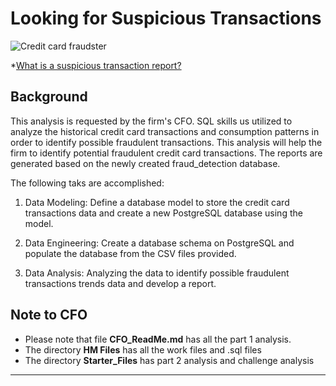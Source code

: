 # Looking for Suspicious Transactions

![Credit card fraudster](Images/Threshold_for_suspicion1.png) 

*[What is a suspicious transaction report?](https://www.fintrac-canafe.gc.ca/guidance-directives/transaction-operation/Guide2/2-eng)

## Background

This analysis is requested by the firm's CFO. SQL skills us utilized to analyze the historical credit card transactions and consumption patterns in order to identify possible fraudulent transactions. This analysis will help the firm to identify potential fraudulent credit card transactions. The reports are generated based on the newly created fraud_detection database.

The following taks are accomplished:

1. Data Modeling:
        Define a database model to store the credit card transactions data and create a new PostgreSQL database using the model.

2. Data Engineering: 
        Create a database schema on PostgreSQL and populate the database from the CSV files provided.

3. Data Analysis: 
        Analyzing the data to identify possible fraudulent transactions trends data and develop a report.



## Note to CFO
  - Please note that file **CFO_ReadMe.md** has all the part 1 analysis. 
  - The directory **HM Files** has all the work files and .sql files
  - The directory **Starter_Files** has part 2 analysis and challenge analysis




---
